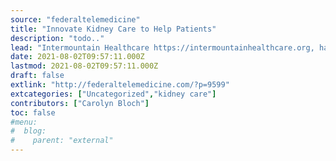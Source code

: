 ```yaml
---
source: "federaltelemedicine"
title: "Innovate Kidney Care to Help Patients"
description: "todo.."
lead: "Intermountain Healthcare https://intermountainhealthcare.org, has joined eight leading diversified healthcare organizations to launch Innovate Kidney Care to improve patient options for receiving home dialysis training and support. The Innovate Kidney Care https://innovatekidneycare.com, campaign is supported by not only Intermountain but also the American Society of Nephrology, Anthem Inc., Cricket Health, CVS Kidney Care, Home Dialyzors United, []"
date: 2021-08-02T09:57:11.000Z
lastmod: 2021-08-02T09:57:11.000Z
draft: false
extlink: "http://federaltelemedicine.com/?p=9599"
extcategories: ["Uncategorized","kidney care"]
contributors: ["Carolyn Bloch"]
toc: false
#menu:
#  blog:
#    parent: "external"
---
```

